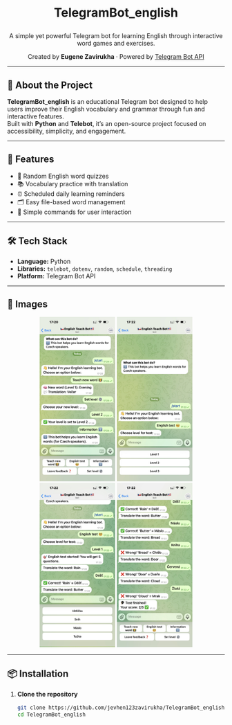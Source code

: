 # <p align="center">TelegramBot_english</p>

<p align="center">A simple yet powerful Telegram bot for learning English through interactive word games and exercises.</p>

<p align="center">
  Created by <b>Eugene Zavirukha</b> · Powered by 
  <a href="https://core.telegram.org/bots/api">Telegram Bot API</a>
</p>

---

## 📘 About the Project

**TelegramBot_english** is an educational Telegram bot designed to help users improve their English vocabulary and grammar through fun and interactive features.  
Built with **Python** and **Telebot**, it’s an open-source project focused on accessibility, simplicity, and engagement.

---
## 🚀 Features

- 🧠 Random English word quizzes  
- 📚 Vocabulary practice with translation  
- ⏰ Scheduled daily learning reminders  
- 🗂️ Easy file-based word management  
- 🤖 Simple commands for user interaction

---

## 🛠️ Tech Stack

- **Language:** Python  
- **Libraries:** `telebot`, `dotenv`, `random`, `schedule`, `threading`  
- **Platform:** Telegram Bot API  

---
## 📸 Images
<p align="center">
  <img src="static/2.png" alt="Screenshot 2" width="175"/>
  <img src="static/3.png" alt="Screenshot 3" width="175"/>
  <img src="static/4.png" alt="Screenshot 4" width="175"/>
  <img src="static/5.png" alt="Screenshot 5" width="175"/>
</p>

---

## 📦 Installation

1. **Clone the repository**
   ```bash
   git clone https://github.com/jevhen123zavirukha/TelegramBot_english.git
   cd TelegramBot_english
